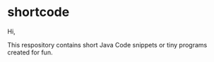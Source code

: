 # shortcode
Hi,

This respository contains short Java Code snippets or tiny programs created for fun.



